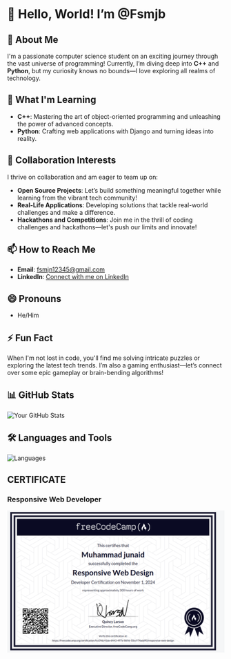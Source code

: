 # 👋 Hello, World! I’m @Fsmjb

## 👀 About Me
I'm a passionate computer science student on an exciting journey through the vast universe of programming! Currently, I’m diving deep into **C++** and **Python**, but my curiosity knows no bounds—I love exploring all realms of technology.

## 🌱 What I'm Learning
- **C++**: Mastering the art of object-oriented programming and unleashing the power of advanced concepts.
- **Python**: Crafting web applications with Django and turning ideas into reality.

## 💞️ Collaboration Interests
I thrive on collaboration and am eager to team up on:
- **Open Source Projects**: Let’s build something meaningful together while learning from the vibrant tech community!
- **Real-Life Applications**: Developing solutions that tackle real-world challenges and make a difference.
- **Hackathons and Competitions**: Join me in the thrill of coding challenges and hackathons—let's push our limits and innovate!

## 📫 How to Reach Me
- **Email**: [fsmjn12345@gmail.com](mailto:fsmjn12345@gmail.com)
- **LinkedIn**: [Connect with me on LinkedIn](https://www.linkedin.com/in/muhammad-junaid-2038a72a3?utm_source=share&utm_campaign=share_via&utm_content=profile&utm_medium=android_app)

## 😄 Pronouns
- He/Him

## ⚡ Fun Fact
When I'm not lost in code, you'll find me solving intricate puzzles or exploring the latest tech trends. I’m also a gaming enthusiast—let’s connect over some epic gameplay or brain-bending algorithms!

## 📊 GitHub Stats
![Your GitHub Stats](https://github-readme-stats.vercel.app/api?username=Fsmjb&show_icons=true&hide_title=true&count_private=true&theme=radical)

## 🛠️ Languages and Tools
![Languages](https://github-readme-stats.vercel.app/api/top-langs/?username=Fsmjb&layout=compact&theme=radical)


<h2>CERTIFICATE</h2>

<h3>Responsive Web Developer</h3>
<img src="https://github.com/Fsmjb/Fsmjb/blob/main/Certificate_1" >

